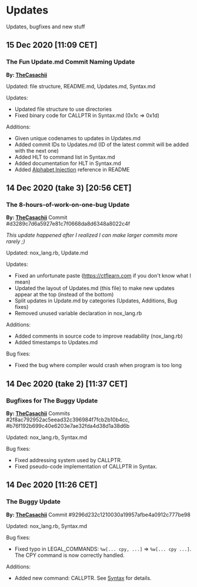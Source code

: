 # Updates
Updates, bugfixes and new stuff

## 15 Dec 2020 [11:09 CET]
### The Fun Update.md Commit Naming Update
**By: [TheCasachii](https://github.com/TheCasachii)**

Updated: file structure, README.md, Updates.md, Syntax.md

Updates:
- Updated file structure to use directories
- Fixed binary code for CALLPTR in Syntax.md (0x1c => 0x1d)

Additions:
- Given unique codenames to updates in Updates.md
- Added commit IDs to Updates.md (ID of the latest commit will be added with the next one)
- Added HLT to command list in Syntax.md
- Added documentation for HLT in Syntax.md
- Added [Alphabet Injection](Alphabet-Injection.md) reference in README

## 14 Dec 2020 (take 3) [20:56 CET]
### The 8-hours-of-work-on-one-bug Update
**By: [TheCasachii](https://github.com/TheCasachii)**
Commit #d3289c7d6a5927e81c7f0668da8d6348a8022c4f

*This update happened after I realized I can make larger commits more rarely ;)*

Updated: nox_lang.rb, Update.md

Updates:
- Fixed an unfortunate paste (https://ctflearn.com if you don't know what I mean)
- Updated the layout of Updates.md (this file) to make new updates appear at the top (instead of the bottom)
- Split updates in Update.md by categories (Updates, Additions, Bug fixes)
- Removed unused variable declaration in nox_lang.rb

Additions:
- Added comments in source code to improve readability (nox_lang.rb)
- Added timestamps to Updates.md

Bug fixes:
- Fixed the bug where compiler would crash when program is too long

## 14 Dec 2020 (take 2) [11:37 CET]
### Bugfixes for The Buggy Update
**By: [TheCasachii](https://github.com/TheCasachii)**
Commits #2f8ac792952ac5eead32c396984f7fcb2b10b4cc, #b76f192b699c40e6203e7ae32fda4d38d1a38d6b

Updated: nox_lang.rb, Syntax.md

Bug fixes:
- Fixed addressing system used by CALLPTR.
- Fixed pseudo-code implementation of CALLPTR in Syntax.

## 14 Dec 2020 [11:26 CET]
### The Buggy Update
**By: [TheCasachii](https://github.com/TheCasachii)**
Commit #9296d232c1210030a19957afbe4a0912c777be98

Updated: nox_lang.rb, Syntax.md

Bug fixes:
- Fixed typo in LEGAL_COMMANDS: `%w[... cpy, ...]` => `%w[... cpy ...]`. The CPY command is now correctly handled.

Additions:
- Added new command: CALLPTR. See [Syntax](Syntax.md#callptr) for details.
